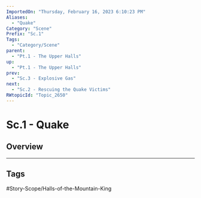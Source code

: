 ```yaml
---
ImportedOn: "Thursday, February 16, 2023 6:10:23 PM"
Aliases:
  - "Quake"
Category: "Scene"
Prefix: "Sc.1"
Tags:
  - "Category/Scene"
parent:
  - "Pt.1 - The Upper Halls"
up:
  - "Pt.1 - The Upper Halls"
prev:
  - "Sc.3 - Explosive Gas"
next:
  - "Sc.2 - Rescuing the Quake Victims"
RWtopicId: "Topic_2650"
---
```

# Sc.1 - Quake
## Overview

---
## Tags
#Story-Scope/Halls-of-the-Mountain-King

